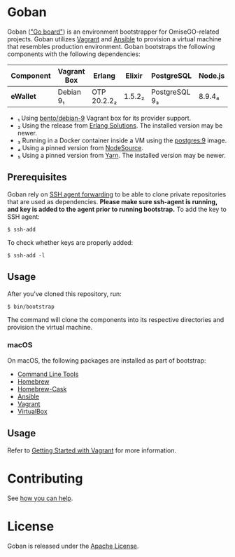 # Goban

Goban (["Go board"](https://en.wikipedia.org/wiki/Go_equipment#Board)) is an environment bootstrapper for OmiseGO-related projects. Goban utilizes [Vagrant](http://www.vagrantup.com/) and [Ansible](http://www.ansible.com/) to provision a virtual machine that resembles production environment. Goban bootstraps the following components with the following dependencies:

| Component    | Vagrant Box | Erlang      | Elixir   | PostgreSQL    | Node.js | Yarn   |
| ------------ | ----------- | ----------- | -------- | ------------- | ------- | ------ |
| **eWallet**  | Debian 9₁   | OTP 20.2.2₂ | 1.5.2₂   | PostgreSQL 9₃ | 8.9.4₄  | 1.5.1₅ |

* ₁ Using [bento/debian-9](https://app.vagrantup.com/bento/boxes/debian-9) Vagrant box for its provider support.
* ₂ Using the release from [Erlang Solutions](https://www.erlang-solutions.com/resources/download.html). The installed version may be newer.
* ₃ Running in a Docker container inside a VM using the [postgres:9](https://hub.docker.com/_/postgres/) image.
* ₄ Using a pinned version from [NodeSource](https://nodejs.org/en/download/package-manager/#debian-and-ubuntu-based-linux-distributions).
* ₅ Using a pinned version from [Yarn](https://yarnpkg.com/lang/en/docs/install/). The installed version may be newer.

## Prerequisites

Goban rely on [SSH agent forwarding](https://developer.github.com/v3/guides/using-ssh-agent-forwarding/) to be able to clone private repositories that are used as dependencies. **Please make sure ssh-agent is running, and key is added to the agent prior to running bootstrap.** To add the key to SSH agent:

```
$ ssh-add
```

To check whether keys are properly added:

```
$ ssh-add -l
```

## Usage

After you've cloned this repository, run:

```
$ bin/bootstrap
```

The command will clone the components into its respective directories and provision the virtual machine.

### macOS

On macOS, the following packages are installed as part of bootstrap:

* [Command Line Tools](https://developer.apple.com/xcode/)
* [Homebrew](http://brew.sh/)
* [Homebrew-Cask](https://caskroom.github.io/)
* [Ansible](https://www.ansible.com/)
* [Vagrant](https://www.vagrantup.com/)
* [VirtualBox](https://www.virtualbox.org/)

## Usage

Refer to [Getting Started with Vagrant](https://www.vagrantup.com/intro/getting-started/index.html) for more information.

# Contributing

See [how you can help](.github/CONTRIBUTING.md).

# License

Goban is released under the [Apache License](https://www.apache.org/licenses/LICENSE-2.0).
